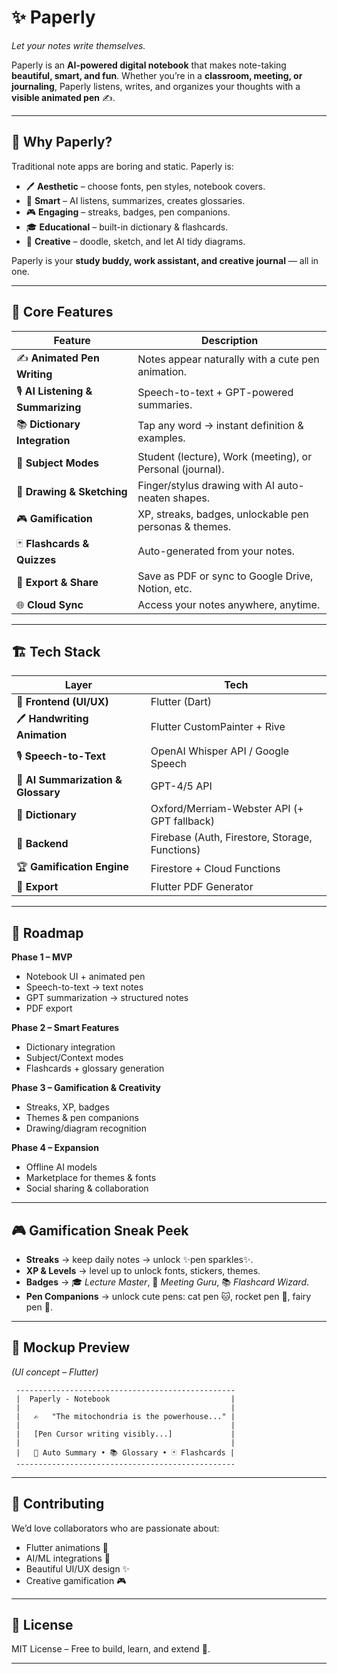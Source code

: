 # ✨ Paperly

*Let your notes write themselves.*

Paperly is an **AI-powered digital notebook** that makes note-taking **beautiful, smart, and fun**.
Whether you’re in a **classroom, meeting, or journaling**, Paperly listens, writes, and organizes your thoughts with a **visible animated pen** ✍️.

---

## 🌸 Why Paperly?

Traditional note apps are boring and static. Paperly is:

* 🖊️ **Aesthetic** – choose fonts, pen styles, notebook covers.
* 🧠 **Smart** – AI listens, summarizes, creates glossaries.
* 🎮 **Engaging** – streaks, badges, pen companions.
* 🎓 **Educational** – built-in dictionary & flashcards.
* 🎨 **Creative** – doodle, sketch, and let AI tidy diagrams.

Paperly is your **study buddy, work assistant, and creative journal** — all in one.

---

## 📲 Core Features

| Feature                            | Description                                               |
| ---------------------------------- | --------------------------------------------------------- |
| ✍️ **Animated Pen Writing**        | Notes appear naturally with a cute pen animation.         |
| 🎙️ **AI Listening & Summarizing** | Speech-to-text + GPT-powered summaries.                   |
| 📚 **Dictionary Integration**      | Tap any word → instant definition & examples.             |
| 🧩 **Subject Modes**               | Student (lecture), Work (meeting), or Personal (journal). |
| 🎨 **Drawing & Sketching**         | Finger/stylus drawing with AI auto-neaten shapes.         |
| 🎮 **Gamification**                | XP, streaks, badges, unlockable pen personas & themes.    |
| 🃏 **Flashcards & Quizzes**        | Auto-generated from your notes.                           |
| 📑 **Export & Share**              | Save as PDF or sync to Google Drive, Notion, etc.         |
| 🌐 **Cloud Sync**                  | Access your notes anywhere, anytime.                      |

---

## 🏗️ Tech Stack

| Layer                              | Tech                                           |
| ---------------------------------- | ---------------------------------------------- |
| 🎨 **Frontend (UI/UX)**            | Flutter (Dart)                                 |
| 🖊️ **Handwriting Animation**      | Flutter CustomPainter + Rive                   |
| 🎙️ **Speech-to-Text**             | OpenAI Whisper API / Google Speech             |
| 🤖 **AI Summarization & Glossary** | GPT-4/5 API                                    |
| 📖 **Dictionary**                  | Oxford/Merriam-Webster API (+ GPT fallback)    |
| 🔐 **Backend**                     | Firebase (Auth, Firestore, Storage, Functions) |
| 🏆 **Gamification Engine**         | Firestore + Cloud Functions                    |
| 📑 **Export**                      | Flutter PDF Generator                          |

---

## 🌟 Roadmap

**Phase 1 – MVP**

* Notebook UI + animated pen
* Speech-to-text → text notes
* GPT summarization → structured notes
* PDF export

**Phase 2 – Smart Features**

* Dictionary integration
* Subject/Context modes
* Flashcards + glossary generation

**Phase 3 – Gamification & Creativity**

* Streaks, XP, badges
* Themes & pen companions
* Drawing/diagram recognition

**Phase 4 – Expansion**

* Offline AI models
* Marketplace for themes & fonts
* Social sharing & collaboration

---

## 🎮 Gamification Sneak Peek

* **Streaks** → keep daily notes → unlock ✨pen sparkles✨.
* **XP & Levels** → level up to unlock fonts, stickers, themes.
* **Badges** → 🎓 *Lecture Master*, 💼 *Meeting Guru*, 📚 *Flashcard Wizard*.
* **Pen Companions** → unlock cute pens: cat pen 🐱, rocket pen 🚀, fairy pen 🧚.

---

## 📸 Mockup Preview

*(UI concept – Flutter)*

```
 -------------------------------------------------
 |  Paperly - Notebook                           |
 |                                               |
 |   ✍️   "The mitochondria is the powerhouse..." |
 |                                               |
 |   [Pen Cursor writing visibly...]             |
 |                                               |
 |   📑 Auto Summary • 📚 Glossary • 🃏 Flashcards |
 -------------------------------------------------
```

---

## 🤝 Contributing

We’d love collaborators who are passionate about:

* Flutter animations 🎨
* AI/ML integrations 🧠
* Beautiful UI/UX design ✨
* Creative gamification 🎮

---

## 📜 License

MIT License – Free to build, learn, and extend 🚀.

---

